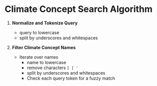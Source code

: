 # Climate Concept Search Algorithm

1. **Normalize and Tokenize Query**
   - query to lowercase
   - split by underscores and whitespaces

2. **Filter Climate Concept Names**
   - Iterate over names
     - name to lowercase
     - remove characters `[ ] '`
     - split by underscores and whitespaces
     - Check each query token for a fuzzy match

